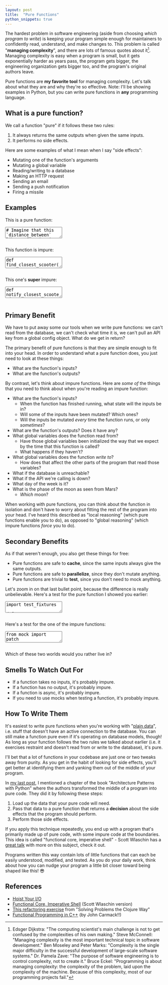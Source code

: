 ```yaml
---
layout: post
title:  "Pure Functions"
python_snippets: true
---
```


The hardest problem in software engineering (aside from choosing _which program to write_) is keeping your program simple enough for maintainers to confidently read, understand, and make changes to. This problem is called "**managing complexity**", and there are lots of famous quotes about it[^1]. Managing complexity is easy when a program is small, but it gets exponentially harder as years pass, the program gets bigger, the engineering organization gets bigger too, and the program's original authors leave.

Pure functions are **my favorite tool** for managing complexity. Let's talk about what they are and why they're so effective. Note: I'll be showing examples in Python, but you can write pure functions in **any** programming language.

## What is a pure function?

We call a function "pure" if it follows these two rules:
1. It always returns the same outputs when given the same inputs.
2. It performs no side effects.

Here are some examples of what I mean when I say "side effects":

* Mutating one of the function's arguments
* Mutating a global variable
* Reading/writing to a database
* Making an HTTP request
* Sending an email
* Sending a push notification
* Firing a missile

## Examples

This is a pure function:

<textarea class="hidden">
# Imagine that this `distance_between` library function is also pure.
from some_library import distance_between

def find_closest_scooter(
    scooters: list[Scooter], point: Point
) -> Scooter | None:
    """Returns the closest Scooter to `point`."""
    if not scooters:
        return None

    distances = [
        distance_between(scooter.location, point)
        for scooter in scooters
    ]

    closest_scooter, smallest_distance = min(
        zip(scooters, distances),
        key=lambda scooter, distance: distance
    )

    return closest_scooter
</textarea>
<pre class="cm-s-friendship-bracelet"></pre>

This function is impure:

<textarea class="hidden">
def find_closest_scooter(
    scooters: list[Scooter], point: Point
) -> Scooter | None:
    """Returns the closest Scooter to `point`."""
    if not scooters:
        return None

    for scooter in scooters:
        # XXX: Mutating an input is a side effect!
        scooter.distance = distance_between(scooter.location, point)

    closest_scooter = min(
        scooters,
        key=lambda scooter: scooter.distance
    )

    return closest_scooter
</textarea>
<pre class="cm-s-friendship-bracelet"></pre>

This one's **super** impure:

<textarea class="hidden">
def notify_closest_scooter(
    conn: DatabaseConnection, point: Point
) -> None:
    """Sends the user an email about the closest scooter to `point`."""

    # XXX: Reading from the database is a side effect!
    scooters = conn.get_some_scooters_near_point(point)

    if not scooters:
        return

    distances = [
        distance_between(scooter.location, point)
        for scooter in scooters
    ]

    closest_scooter, smallest_distance = min(
        zip(scooters, distances),
        key=lambda scooter, distance: distance
    )

    # XXX: Reading from a global variable violates rule 1!
    email = REQUEST["user_email"]

    # XXX: Sending an email is a side effect!
    send_closest_scooter_email_to_user(email, closest_scooter)
</textarea>
<pre class="cm-s-friendship-bracelet"></pre>

## Primary Benefit

We have to put away some our tools when we write pure functions: we can't read from the database, we can't check what time it is, we can't pull an API key from a global config object. What do we get in return?

The primary benefit of pure functions is that they are simple enough to fit into your head. In order to understand what a pure function does, you just need to look at these things:

* What are the function's inputs?
* What are the function's outputs?

By contrast, let's think about impure functions. Here are *some of* the things that you need to think about when you're reading an impure function:

* What are the function's inputs?
    * When the function has finished running, what state will the inputs be in?
    * Will some of the inputs have been mutated? Which ones?
    * Will the inputs be mutated _every_ time the function runs, or only _sometimes_?
* What are the function's outputs? Does it have any?
* What global variables does the function read from?
    * Have those global variables been initialized the way that we expect by the time that this function is called?
    * What happens if they haven't?
* What global variables does the function *write to*?
    * How does that affect the other parts of the program that read those variables?
* What if the database is unreachable?
* What if the API we're calling is down?
* What day of the week is it?
* What is the phase of the moon as seen from Mars?
    * _Which_ moon?

When working with pure functions, you can think about the function in isolation and don't have to worry about fitting the rest of the program into your head. I've heard this described as "local reasoning" (which pure functions enable you to do), as opposed to "global reasoning" (which impure functions *force* you to do).

## Secondary Benefits

As if that weren't enough, you also get these things for free:

* Pure functions are safe to **cache**, since the same inputs always give the same outputs.
* Pure functions are safe to **parallelize**, since they don't mutate anything.
* Pure functions are trivial to **test**, since you don't need to mock anything.

Let's zoom in on that last bullet point, because the difference is really unbelievable. Here's a test for the pure function I showed you earlier:

<textarea class="hidden">
import test_fixtures

def test_find_closest_scooter():
    scooters = [
        test_fixtures.SCOOTER_IN_MIDDLE_OF_OCEAN,
        test_fixtures.SCOOTER_IN_SOUTHEAST_PORTLAND,
        test_fixtures.SCOOTER_IN_TORONTO_CANADA
    ]

    point = test_fixtures.DOWNTOWN_PORTLAND

    assert_equal(
        find_closest_scooter(scooters, point),
        test_fixtures.SCOOTER_IN_SOUTHEAST_PORTLAND
    )
</textarea>
<pre class="cm-s-friendship-bracelet"></pre>

Here's a test for the one of the impure functions:

<textarea class="hidden">
from mock import patch

import test_fixtures
from scooters import notify

@patch.object(
    notify,
    "REQUEST",
    {"user_email": "jrheard@zombo.com"}
)
@patch.object(
    notify,
    "send_closest_scooter_email_to_user"
)
def test_notify_closest_scooter(send_email_mock, _request_mock):
    conn = test_fixtures.get_database_connection()

    scooters = [
        test_fixtures.SCOOTER_IN_MIDDLE_OF_OCEAN,
        test_fixtures.SCOOTER_IN_SOUTHEAST_PORTLAND,
        test_fixtures.SCOOTER_IN_TORONTO_CANADA
    ]

    point = test_fixtures.DOWNTOWN_PORTLAND

    with patch.object(
        conn,
        "get_some_scooters_near_point",
        return_value=scooters
    ):
        notify_closest_scooter(conn, point)

    send_email_mock.assert_called_once_with(
        "jrheard@zombo.com",
        test_fixtures.SCOOTER_IN_SOUTHEAST_PORTLAND
    )
</textarea>
<pre class="cm-s-friendship-bracelet"></pre>

Which of these two worlds would you rather live in?

## Smells To Watch Out For

* If a function takes no inputs, it's probably impure.
* If a function has no output, it's probably impure.
* If a function is async, it's probably impure.
* If you need to use mocks when testing a function, it's probably impure.

## How To Write Them

It's easiest to write pure functions when you're working with "[plain data](https://blog.jrheard.com/book-report-architecture-patterns-python#value-objects)", i.e. stuff that doesn't have an active connection to the database. You can still make a function pure even if it's operating on database models, though! As long as your function follows the two rules we talked about earlier (i.e. it exercises restraint and doesn't read from or write to the database), it's pure.

I'll bet that a lot of functions in your codebase are just one or two tweaks away from purity. As you get in the habit of looking for side effects, you'll get better at identifying them and yanking them out of the middle of your program.

In [my last post](https://blog.jrheard.com/book-report-architecture-patterns-python), I mentioned a chapter of the book "Architecture Patterns with Python" where the authors transformed the middle of a program into pure code. They did it by following these steps:

1. Load up the data that your pure code will need.
2. Pass that data to a pure function that returns a **decision** about the side effects that the program should perform.
3. Perform those side effects.

If you apply this technique repeatedly, you end up with a program that's primarily made up of pure code, with some impure code at the boundaries. This idea is called "functional core, imperative shell" - Scott Wlaschin has a [great talk](https://www.youtube.com/watch?v=P1vES9AgfC4) with more on this subject, check it out.

Programs written this way contain lots of little functions that can each be easily understood, modified, and tested. As you do your daily work, think about how you can nudge your program a little bit closer toward being shaped like this! 😎


## References
* [Hoist Your I/O](https://www.youtube.com/watch?v=PBQN62oUnN8)
* [Functional Core, Imperative Shell](https://www.youtube.com/watch?v=P1vES9AgfC4) (Scott Wlaschin version)
* [This refactoring exercise](https://www.youtube.com/watch?v=vK1DazRK_a0&t=2368s) from "Solving Problems the Clojure Way"
* [Functional Programming in C++](https://archive.is/zPtaC) (by John Carmack!!)



[^1]: Edsger Dijkstra: "The computing scientist's main challenge is not to get confused by the complexities of his own making." Steve McConnell: "Managing complexity is the most important technical topic in software development." Ben Moseley and Peter Marks: "Complexity is the single major difficulty in the successful development of large-scale software systems." Dr. Pamela Zave: "The purpose of software engineering is to control complexity, not to create it." Bruce Eckel: "Programming is about managing complexity: the complexity of the problem, laid upon the complexity of the machine. Because of this complexity, most of our programming projects fail."
